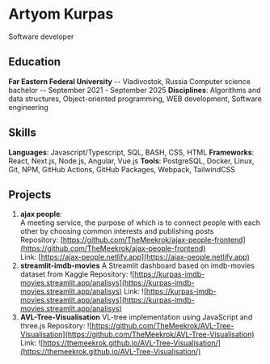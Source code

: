 # Artyom Kurpas

Software developer

## Education
**Far Eastern Federal University** -- Vladivostok, Russia
Computer science bachelor -- September 2021 - September 2025
**Disciplines**: Algorithms and data structures, Object-oriented programming, WEB development, Software
engineering

## Skills
**Languages**: Javascript/Typescript, SQL, BASH, CSS, HTML
**Frameworks**: React, Next.js, Node.js, Angular, Vue.js
**Tools**: PostgreSQL, Docker, Linux, Git, NPM, GitHub Actions, GitHub Packages, Webpack, TailwindCSS

## Projects
1. **ajax people**: \
   A meeting service, the purpose of which is to connect people with each other by choosing common interests and publishing posts \
   Repository: [https://github.com/TheMeekrok/ajax-people-frontend](https://github.com/TheMeekrok/ajax-people-frontend) \
   Link: [https://ajax-people.netlify.app](https://ajax-people.netlify.app)
2. **streamlit-imdb-movies**
   A Streamlit dashboard based on imdb-movies dataset from Kaggle
   Repository: ![https://kurpas-imdb-movies.streamlit.app/analisys](https://kurpas-imdb-movies.streamlit.app/analisys)
   Link: ![https://kurpas-imdb-movies.streamlit.app/analisys](https://kurpas-imdb-movies.streamlit.app/analisys)
3. **AVL-Tree-Visualisation**
   VL-tree implementation using JavaScript and three.js
   Repository: ![https://github.com/TheMeekrok/AVL-Tree-Visualisation](https://github.com/TheMeekrok/AVL-Tree-Visualisation)
   Link: ![https://themeekrok.github.io/AVL-Tree-Visualisation/](https://themeekrok.github.io/AVL-Tree-Visualisation/)
